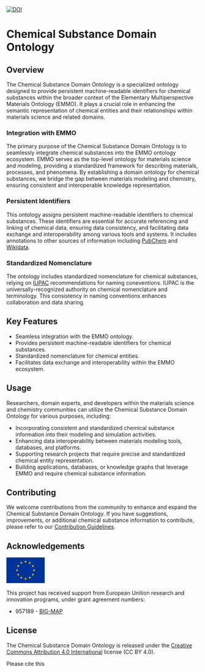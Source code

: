 

<!-- markdownlint-disable MD033 -->
[![DOI](https://zenodo.org/badge/697870611.svg)](https://zenodo.org/doi/10.5281/zenodo.10254978)

# Chemical Substance Domain Ontology

## Overview

The Chemical Substance Domain Ontology is a specialized ontology designed to provide persistent machine-readable identifiers for chemical substances within the broader context of the Elementary Multiperspective Materials Ontology (EMMO). It plays a crucial role in enhancing the semantic representation of chemical entities and their relationships within materials science and related domains.

### Integration with EMMO

The primary purpose of the Chemical Substance Domain Ontology is to seamlessly integrate chemical substances into the EMMO ontology ecosystem. EMMO serves as the top-level ontology for materials science and modeling, providing a standardized framework for describing materials, processes, and phenomena. By establishing a domain ontology for chemical substances, we bridge the gap between materials modeling and chemistry, ensuring consistent and interoperable knowledge representation.

### Persistent Identifiers

This ontology assigns persistent machine-readable identifiers to chemical substances. These identifiers are essential for accurate referencing and linking of chemical data, ensuring data consistency, and facilitating data exchange and interoperability among various tools and systems. It includes annotations to other sources of information including [PubChem](https://pubchem.ncbi.nlm.nih.gov/) and [Wikidata](https://www.wikidata.org/). 

### Standardized Nomenclature

The ontology includes standardized nomenclature for chemical substances, relying on [IUPAC](https://iupac.org/what-we-do/nomenclature/) recommendations for naming coneventions. IUPAC is the universally-recognized authority on chemical nomenclature and terminology. This consistency in naming conventions enhances collaboration and data sharing.

## Key Features

- Seamless integration with the EMMO ontology.
- Provides persistent machine-readable identifiers for chemical substances.
- Standardized nomenclature for chemical entities.
- Facilitates data exchange and interoperability within the EMMO ecosystem.

## Usage

Researchers, domain experts, and developers within the materials science and chemistry communities can utilize the Chemical Substance Domain Ontology for various purposes, including:

- Incorporating consistent and standardized chemical substance information into their modeling and simulation activities.
- Enhancing data interoperability between materials modeling tools, databases, and platforms.
- Supporting research projects that require precise and standardized chemical entity representation.
- Building applications, databases, or knowledge graphs that leverage EMMO and require chemical substance information.

## Contributing

We welcome contributions from the community to enhance and expand the Chemical Substance Domain Ontology. If you have suggestions, improvements, or additional chemical substance information to contribute, please refer to our [Contribution Guidelines](CONTRIBUTING.md).

## Acknowledgements

<img src="documentation/images/flag_of_europe.png" alt="EU-Flag" width="100">

This project has received support from European Unition research and innovation programs, under grant agreement numbers:

* 957189 - [BIG-MAP](http://www.big-map.eu/) 

## License

The Chemical Substance Domain Ontology is released under the [Creative Commons Attribution 4.0 International](https://creativecommons.org/licenses/by/4.0/legalcode) license (CC BY 4.0).

Please cite this 
